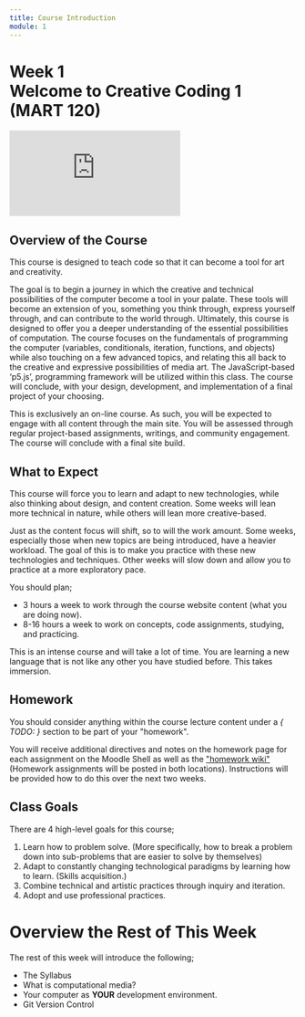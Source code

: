```yaml
---
title: Course Introduction
module: 1
---
```


# Week 1<br />Welcome to Creative Coding 1 (MART 120)

<div class="embed-responsive embed-responsive-16by9"><iframe class="embed-responsive-item" src="https://www.youtube.com/embed/0iMC105zZCI" frameborder="0" allowfullscreen></iframe></div>

## Overview of the Course

This course is designed to teach code so that it can become a tool for art and creativity.

The goal is to begin a journey in which the creative and technical possibilities of the computer become a tool in your palate. These tools will become an extension of you, something you think through, express yourself through, and can contribute to the world through. Ultimately, this course is designed to offer you a deeper understanding of the essential possibilities of computation. The course focuses on the fundamentals of programming the computer (variables, conditionals, iteration, functions, and objects) while also touching on a few advanced topics, and relating this all back to the creative and expressive possibilities of media art. The JavaScript-based ‘p5.js’, programming framework will be utilized within this class. The course will conclude, with your design, development, and implementation of a final project of your choosing.

This is exclusively an on-line course. As such, you will be expected to engage with all content through the main site. You will be assessed through regular project-based assignments, writings, and community engagement. The course will conclude with a final site build.


## What to Expect

This course will force you to learn and adapt to new technologies, while also thinking about design, and content creation. Some weeks will lean more technical in nature, while others will lean more creative-based.

Just as the content focus will shift, so to will the work amount. Some weeks, especially those when new topics are being introduced, have a heavier workload. The goal of this is to make you practice with these new technologies and techniques. Other weeks will slow down and allow you to practice at a more exploratory pace.

You should plan;

- 3 hours a week to work through the course website content (what you are doing now).
- 8-16 hours a week to work on concepts, code assignments, studying, and practicing.

This is an intense course and will take a lot of time. You are learning a new language that is not like any other you have studied before. This takes immersion.


## Homework

You should consider anything within the course lecture content under a *{ TODO: }* section to be part of your "homework".

You will receive additional directives and notes on the homework page for each assignment on the Moodle Shell as well as the ["homework wiki"](https://github.com/Montana-Media-Arts/creative-coding-1/wiki) (Homework assignments will be posted in both locations). Instructions will be provided how to do this over the next two weeks.



## Class Goals

There are 4 high-level goals for this course;

1. Learn how to problem solve. (More specifically, how to break a problem down into sub-problems that are easier to solve by themselves)
2. Adapt to constantly changing technological paradigms by learning how to learn. (Skills acquisition.)
3. Combine technical and artistic practices through inquiry and iteration.
4. Adopt and use professional practices.




# Overview the Rest of This Week

The rest of this week will introduce the following;

- The Syllabus
- What is computational media?
- Your computer as **YOUR** development environment.
- Git Version Control
